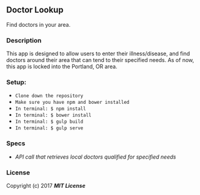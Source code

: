 ## Doctor Lookup

Find doctors in your area.

### Description

This app is designed to allow users to enter their illness/disease, and find doctors around their area that can tend to their specified needs. As of now, this app is locked into the Portland, OR area.

### Setup:

* `Clone down the repository`
* `Make sure you have npm and bower installed`
* `In terminal: $ npm install`
* `In terminal: $ bower install`
* `In terminal: $ gulp build`
* `In terminal: $ gulp serve`

### Specs

* _API call that retrieves local doctors qualified for specified needs_

### License

Copyright (c) 2017 **_MIT License_**
